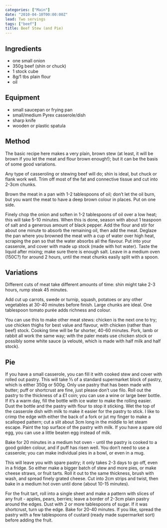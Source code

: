 ```yaml
---
categories: ["Main"]
date: "2010-04-10T00:00:00Z"
lead: Two servings
tags: ["beef"]
title: Beef Stew (and Pie)
---
```



## Ingredients
- one small onion
- 350g beef (shin or chuck)
- 1 stock cube
- 8g/1 tbs plain flour
- oil

## Equipment
- small saucepan or frying pan
- small/medium Pyrex casserole/dish
- sharp knife
- wooden or plastic spatula

## Method
The basic recipe here makes a very plain, brown stew (at least, it will be brown if you let the meat and flour brown enough!); but it can be the basis of some good variations.

Any type of casseroling or stewing beef will do; shin is ideal, but chuck or flank work well.  Trim off most of the fat and connective tissue and cut into 2-3cm chunks.

Brown the meat in a pan with 1-2 tablespoons of oil; don’t let the oil burn, but you want the meat to have a deep brown colour in places. Put on one side.

Finely chop the onion and soften in 1-2 tablespoons of oil over a low heat; this will take 5-10 minutes.  When this is done, season with about 1 teaspoon of salt and a generous amount of black pepper.  Add the flour and stir for about one minute to absorb the remaining oil, then add the meat.  Deglaze the pan where you browned the meat with a cup of water over high heat, scraping the pan so that the water absorbs all the flavour.
Put into your casserole, and cover with made up stock (made with hot water). Taste the liquid after mixing; make sure there is enough salt. Leave in a medium oven (150C?) for around 2 hours, until the meat chunks easily split with a spoon.

## Variations
Different cuts of meat take different amounts of time: shin might take 2-3 hours, rump steak 45 minutes.

Add cut up carrots, swede or turnip, squash, potatoes or any other vegetables at 30-40 minutes before finish.  Large chunks are ideal.
One tablespoon tomato purée adds richness and colour.

You can use this to make other meat stews: chicken is the next one to try; use chicken thighs for best value and flavour, with chicken (rather than beef) stock.  Cooking time will be far shorter, 40-60 minutes.  Pork, lamb or rabbit all work the same way; with the paler meats use chicken stock or possibly some white sauce (a velouté, which is made with half milk and half stock).

## Pie
If you have a small casserole, you can fill it with cooked stew and cover with rolled out pastry.  This will take ⅓ of a standard supermarket block of pastry, which is either 350g or 500g.  Only use pastry that has been made with butter; puff or shortcrust are fine, just please don’t use filo.  Roll out the pastry to the thickness of a £1 coin; you can use a wine or large beer bottle.  If it’s a warm day, fill the bottle with ice water to make the rolling easier.  Dust the bottle and the pastry with flour to stop it sticking.  Wet the top of the casserole dish with milk to make it easier for the pastry to stick.  I like to crimp the edge with either the back of a fork or jut my finger to make a scalloped pattern; cut a slit about 3cm long in the middle to let steam escape.  Paint the top surface of the pastry with milk.  If you have a spare old egg, you can use a little beaten egg instead of milk.

Bake for 20 minutes in a medium hot oven - until the pastry is cooked to a good golden colour, and if puff has risen well.
You don’t need to use a casserole; you can make individual pies in a bowl, or even in a mug.

This will leave you with spare pastry; it only takes 2-3 days to go off, even in a fridge.  So either make a bigger batch of stew and more pies, or make cheese straws, or fruit tarts.  Roll it out to the same thickness, brush with wash, and spread finely grated cheese.  Cut into 2cm strips and twist, then bake in a medium hot oven until done (about 10-15 minutes).

For the fruit tart, roll into a single sheet and make a pattern with slices of any fruit - apples, pears, berries; leave a border of 2-3cm plain pastry around the edges.  Dust with 2 or more tablespoons of sugar.  If it was shortcrust, turn up the edge.  Bake for 20-40 minutes.  If you like, spread the pastry with a few tablespoons of custard (ready made supermarket sort) before adding the fruit.
